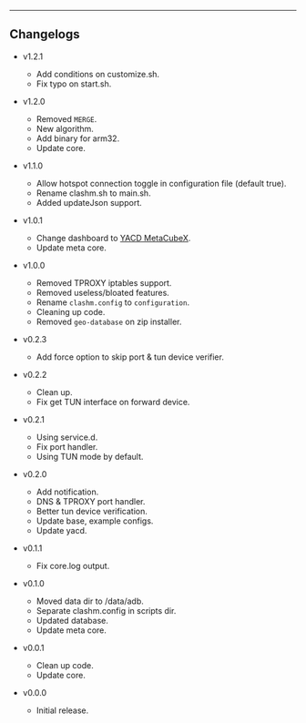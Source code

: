 ---
## Changelogs
  - v1.2.1
    - Add conditions on customize.sh.
    - Fix typo on start.sh.

  - v1.2.0
    - Removed `MERGE`.
    - New algorithm.
    - Add binary for arm32.
    - Update core.

  - v1.1.0
    - Allow hotspot connection toggle in configuration file (default true).
    - Rename clashm.sh to main.sh.
    - Added updateJson support.
  
  - v1.0.1
    - Change dashboard to [YACD MetaCubeX](https://github.com/MetaCubeX/yacd).
    - Update meta core.

  - v1.0.0
    - Removed TPROXY iptables support.
    - Removed useless/bloated features.
    - Rename `clashm.config` to `configuration`.
    - Cleaning up code.
    - Removed `geo-database` on zip installer.

  - v0.2.3
    - Add force option to skip port & tun device verifier.

  - v0.2.2
    - Clean up.
    - Fix get TUN interface on forward device.
  
  - v0.2.1
    - Using service.d.
    - Fix port handler.
    - Using TUN mode by default.

  - v0.2.0
    - Add notification.
    - DNS & TPROXY port handler.
    - Better tun device verification.
    - Update base, example configs.
    - Update yacd.

  - v0.1.1
    - Fix core.log output.
  
  - v0.1.0
    - Moved data dir to /data/adb.
    - Separate clashm.config in scripts dir.
    - Updated database.
    - Update meta core.
  
  - v0.0.1
    - Clean up code.
    - Update core.

  - v0.0.0
    - Initial release.

